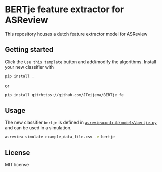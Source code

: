 # BERTje feature extractor for ASReview

This repository houses a dutch feature extractor model for ASReview

## Getting started

Click the `Use this template` button and add/modify the algorithms. Install your new classifier with

```bash
pip install .
```

or

```bash
pip install git+https://github.com/JTeijema/BERTje_fe
```

## Usage

The new classifier `bertje` is defined in
[`asreviewcontrib\models\bertje.py`](asreviewcontrib\models\bertje.py) and can be used in a simulation.

```bash
asreview simulate example_data_file.csv -e bertje
```

## License

MIT license
